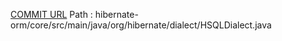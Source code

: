 [COMMIT URL](https://github.com/hibernate/hibernate-orm/commit/d43a3d7d969ac6caf46615fe14b0209571f4d699)
Path : hibernate-orm/core/src/main/java/org/hibernate/dialect/HSQLDialect.java